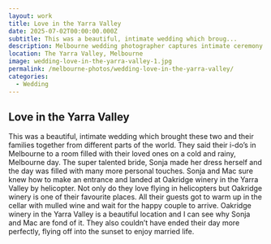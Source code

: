 ```yaml
---
layout: work
title: Love in the Yarra Valley
date: 2025-07-02T00:00:00.000Z
subtitle: This was a beautiful, intimate wedding which broug...
description: Melbourne wedding photographer captures intimate ceremony in the Yarra Valley. Beautiful wedding photography at Oakridge winery with helicopter arrival and personal touches.
location: The Yarra Valley, Melbourne
image: wedding-love-in-the-yarra-valley-1.jpg
permalink: /melbourne-photos/wedding-love-in-the-yarra-valley/
categories:
  - Wedding
---
```


## Love in the Yarra Valley

This was a beautiful, intimate wedding which brought these two and their families together from different parts of the world. They said their i-do’s in Melbourne to a room filled with their loved ones on a cold and rainy, Melbourne day. The super talented bride, Sonja made her dress herself and the day was filled with many more personal touches. Sonja and Mac sure knew how to make an entrance and landed at Oakridge winery in the Yarra Valley by helicopter. Not only do they love flying in helicopters but Oakridge winery is one of their favourite places. All their guests got to warm up in the cellar with mulled wine and wait for the happy couple to arrive. Oakridge winery in the Yarra Valley is a beautiful location and I can see why Sonja and Mac are fond of it. They also couldn’t have ended their day more perfectly, flying off into the sunset to enjoy married life.
